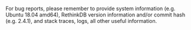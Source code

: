 For bug reports, please remember to provide system information (e.g. Ubuntu 18.04 amd64), RethinkDB version information and/or commit hash (e.g. 2.4.1), and stack traces, logs, all other useful information.

